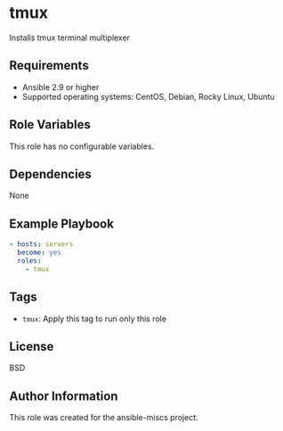 tmux
=========

Installs tmux terminal multiplexer

Requirements
------------

- Ansible 2.9 or higher
- Supported operating systems: CentOS, Debian, Rocky Linux, Ubuntu

Role Variables
--------------

This role has no configurable variables.

Dependencies
------------

None

Example Playbook
----------------

```yaml
- hosts: servers
  become: yes
  roles:
    - tmux
```

Tags
----

- `tmux`: Apply this tag to run only this role

License
-------

BSD

Author Information
------------------

This role was created for the ansible-miscs project.
